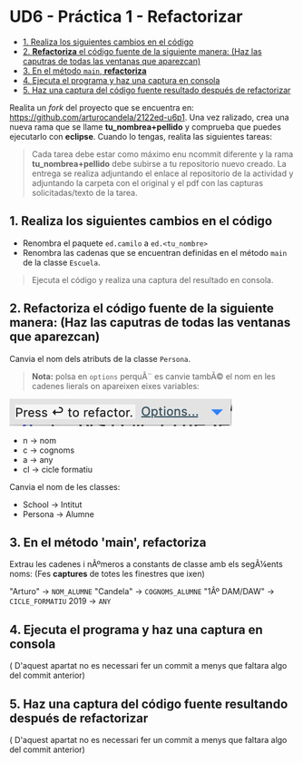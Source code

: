 # UD6 - Práctica 1 - Refactorizar

* [1. Realiza los siguientes cambios en el código](#1-realita-los-siguientes-cambios-en-el-código)
* [2. **Refactoriza** el código fuente de la siguiente manera: (Haz las caputras de todas las ventanas que aparezcan)](#2-refactoriza-el-código-fuente-de-la-seguiente-manera--haz-las-capturas-de-todas-las-ventanas-que-aparezcan)
* [3. En el método `main`, **refactoriza**](#3-en-el-método-main-refactoriza)
* [4. Ejecuta el programa y haz una captura en consola](#4-ejecuta-el-programa-y-haz-una-captura-en-consola)
* [5. Haz una captura del código fuente resultado después de refactorizar](#5-haz-una-captura-del-código-fuente-resultado-después-de-refactorizar)

Realita un *fork* del proyecto que se encuentra en: <https://github.com/arturocandela/2122ed-u6p1>. Una vez ralizado, crea una nueva rama que se llame **tu_nombrea+pellido**  y comprueba que puedes ejecutarlo con **eclipse**. Cuando lo tengas, realita las siguientes tareas:

> Cada tarea debe estar como máximo enu ncommit diferente y la rama **tu_nombrea+pellido** debe subirse a tu repositorio nuevo creado.
> La entrega se realiza adjuntando el enlace al repositorio de la actividad y adjuntando la carpeta con el original y el pdf con las capturas solicitadas/texto de la tarea.

## 1. Realiza los siguientes cambios en el código

* Renombra el paquete `ed.camilo` a `ed.<tu_nombre>`
* Renombra las cadenas que se encuentran definidas en el método `main` de la classe `Escuela`.

> Ejecuta el código y realiza una captura del resultado en consola.

## 2. **Refactoriza** el código fuente de la siguiente manera: (Haz las caputras de todas las ventanas que aparezcan)

Canvia el nom dels atributs de la classe `Persona`. 

> **Nota:** polsa en `options` perquÃ¨ es canvie tambÃ© el nom en les cadenes lierals on apareixen eixes variables:

![Refactor Options Image](md_media/refactor.png)

* n -> nom
* c -> cognoms
* a -> any
* cl -> cicle formatiu

Canvia el nom de les classes:

* School -> Intitut
* Persona -> Alumne

## 3. En el método 'main', **refactoriza**

Extrau les cadenes i nÃºmeros a constants de classe amb els segÃ¼ents noms: (Fes **captures** de totes les finestres que ixen)

"Arturo" -> `NOM_ALUMNE`
"Candela" -> `COGNOMS_ALUMNE`
"1Âº DAM/DAW" -> `CICLE_FORMATIU`
2019 -> `ANY`

## 4. Ejecuta el programa y haz una captura en consola

( D'aquest apartat no es necessari fer un commit a menys que faltara algo del commit anterior)

## 5. Haz una captura del código fuente resultando después de refactorizar

( D'aquest apartat no es necessari fer un commit a menys que faltara algo del commit anterior)
